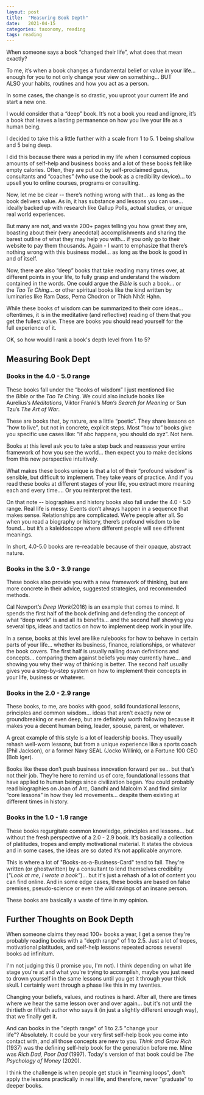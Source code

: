 ```yaml
---
layout: post
title:  "Measuring Book Depth"
date:   2021-04-15
categories: taxonomy, reading
tags: reading
---
```

When someone says a book “changed their life”, what does that mean exactly?

To me, it’s when a book changes a fundamental belief or value in your life... enough for you to not only change your view on something… BUT ALSO your habits, routines and how you act as a person.

In some cases, the change is so drastic, you uproot your current life and start a new one.

I would consider that a “deep” book. It’s not a book you read and ignore, it’s a book that leaves a lasting permanence on how you live your life as a human being.

I decided to take this a little further with a scale from 1 to 5. 1 being shallow and 5 being deep.

I did this because there was a period in my life when I consumed copious amounts of self-help and business books and a lot of these books felt like empty calories. Often, they are put out by self-proclaimed gurus, consultants and “coaches” (who use the book as a credibility device)... to upsell you to online courses, programs or consulting.

Now, let me be clear -- there’s nothing wrong with that… as long as the book delivers value. As in, it has substance and lessons you can use… ideally backed up with research like Gallup Polls, actual studies, or unique real world experiences.

But many are not, and waste 200+ pages telling you how great they are, boasting about their (very anecdotal) accomplishments and sharing the barest outline of what they may help you with… if you only go to their website to pay them thousands. Again - I want to emphasize that there’s nothing wrong with this business model… as long as the book is good in and of itself.

Now, there are also “deep” books that take reading many times over, at different points in your life, to fully grasp and understand the wisdom contained in the words. One could argue the _Bible_ is such a book… or the _Tao Te Ching_… or other spiritual books like the kind written by luminaries like Ram Dass, Pema Chodron or Thích Nhất Hạhn.

While these books of wisdom can be summarized to their core ideas… oftentimes, it is in the meditative (and reflective) reading of them that you get the fullest value. These are books you should read yourself for the full experience of it.

OK, so how would I rank a book's depth level from 1 to 5?

## Measuring Book Dept

### Books in the 4.0 - 5.0 range

These books fall under the “books of wisdom” I just mentioned like the _Bible_ or the _Tao Te Ching_. We could also include books like Aurelius’s _Meditations_, Viktor Frankl’s _Man’s Search for Meaning_ or Sun Tzu’s _The Art of War_.

These are books that, by nature, are a little “poetic”. They share lessons on “how to live”, but not in concrete, explicit steps. Most “how to” books give you specific use cases like: “if abc happens, you should do xyz”. Not here.

Books at this level ask you to take a step back and reassess your entire framework of how you see the world… then expect you to make decisions from this new perspective intuitively.

What makes these books unique is that a lot of their “profound wisdom” is sensible, but difficult to implement. They take years of practice. And if you read these books at different stages of your life, you extract more meaning each and every time…. Or you reinterpret the text.

On that note -- biographies and history books also fall under the 4.0 - 5.0 range. Real life is messy. Events don’t always happen in a sequence that makes sense. Relationships are complicated. We’re people after all. So when you read a biography or history, there’s profound wisdom to be found… but it’s a kaleidoscope where different people will see different meanings.

In short, 4.0-5.0 books are re-readable because of their opaque, abstract nature.

### Books in the 3.0 - 3.9 range

These books also provide you with a new framework of thinking, but are more concrete in their advice, suggested strategies, and recommended methods.

Cal Newport’s _Deep Work_(2016) is an example that comes to mind. It spends the first half of the book defining and defending the concept of what “deep work” is and all its benefits… and the second half showing you several tips, ideas and tactics on how to implement deep work in your life.

In a sense, books at this level are like rulebooks for how to behave in certain parts of your life… whether its business, finance, relationships, or whatever the book covers. The first half is usually nailing down definitions and concepts… comparing them against beliefs you may currently have… and showing you why their way of thinking is better. The second half usually gives you a step-by-step system on how to implement their concepts in your life, business or whatever.

### Books in the 2.0 - 2.9 range

These books, to me, are books with good, solid foundational lessons, principles and common wisdom… ideas that aren’t exactly new or groundbreaking or even deep, but are definitely worth following because it makes you a decent human being, leader, spouse, parent, or whatever.

A great example of this style is a lot of leadership books. They usually rehash well-worn lessons, but from a unique experience like a sports coach (Phil Jackson), or a former Navy SEAL (Jocko Willink), or a Fortune 100 CEO (Bob Iger).

Books like these don’t push business innovation forward per se… but that’s not their job. They’re here to remind us of core, foundational lessons that have applied to human beings since civilization began. You could probably read biographies on Joan of Arc, Gandhi and Malcolm X and find similar “core lessons” in how they led movements… despite them existing at different times in history.

### Books in the 1.0 - 1.9 range

These books regurgitate common knowledge, principles and lessons… but without the fresh perspective of a 2.0 - 2.9 book. It’s basically a collection of platitudes, tropes and empty motivational material. It states the obvious and in some cases, the ideas are so dated it’s not applicable anymore. 

This is where a lot of "Books-as-a-Business-Card" tend to fall. They're written (or ghostwritten) by a consultant to lend themselves credibility (_"Look at me, I wrote a book"_)... but it's just a rehash of a lot of content you can find online. And in some edge cases, these books are based on false premises, pseudo-science or even the wild ravings of an insane person.

These books are basically a waste of time in my opinion.

## Further Thoughts on Book Depth

When someone claims they read 100+ books a year, I get a sense they're probably reading books with a "depth range" of 1 to 2.5. Just a lot of tropes, motivational platitudes, and self-help lessons repeated across several books ad infinitum.

I'm not judging this (I promise you, I'm not). I think depending on what life stage you're at and what you're trying to accomplish, maybe you just need to drown yourself in the same lessons until you get it through your thick skull. I certainly went through a phase like this in my twenties.

Changing your beliefs, values, and routines is hard. After all, there are times where we hear the same lesson over and over again... but it's not until the thirtieth or fiftieth author who says it (in just a slightly different enough way), that we finally get it.

And can books in the "depth range" of 1 to 2.5 "change your life"? Absolutely. It could be your very first self-help book you come into contact with, and all those concepts are new to you. _Think and Grow Rich_ (1937) was the defining self-help book for the generation before me. Mine was _Rich Dad, Poor Dad_ (1997). Today's version of that book could be _The Psychology of Money_ (2020).

I think the challenge is when people get stuck in "learning loops", don't apply the lessons practically in real life, and therefore, never "graduate" to deeper books.
